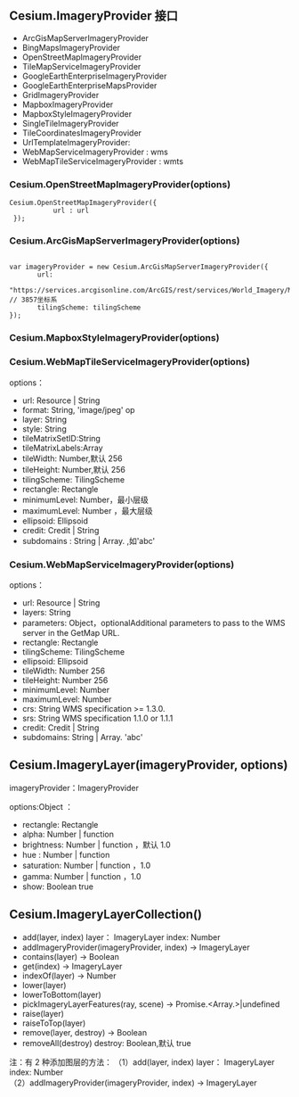 ## Cesium.ImageryProvider 接口

- ArcGisMapServerImageryProvider
- BingMapsImageryProvider
- OpenStreetMapImageryProvider
- TileMapServiceImageryProvider
- GoogleEarthEnterpriseImageryProvider
- GoogleEarthEnterpriseMapsProvider
- GridImageryProvider
- MapboxImageryProvider
- MapboxStyleImageryProvider
- SingleTileImageryProvider
- TileCoordinatesImageryProvider
- UrlTemplateImageryProvider:
- WebMapServiceImageryProvider : wms
- WebMapTileServiceImageryProvider : wmts

### Cesium.OpenStreetMapImageryProvider(options)

```
Cesium.OpenStreetMapImageryProvider({
           url : url
 });
```

### Cesium.ArcGisMapServerImageryProvider(options)

```

var imageryProvider = new Cesium.ArcGisMapServerImageryProvider({
       url:
         "https://services.arcgisonline.com/ArcGIS/rest/services/World_Imagery/MapServer", // 3857坐标系
       tilingScheme: tilingScheme
});

```

### Cesium.MapboxStyleImageryProvider(options)

### Cesium.WebMapTileServiceImageryProvider(options)

options：

- url: Resource | String
- format: String, 'image/jpeg' op
- layer: String
- style: String
- tileMatrixSetID:String
- tileMatrixLabels:Array
- tileWidth: Number,默认 256
- tileHeight: Number,默认 256
- tilingScheme: TilingScheme
- rectangle: Rectangle
- minimumLevel: Number，最小层级
- maximumLevel: Number ，最大层级
- ellipsoid: Ellipsoid
- credit: Credit | String
- subdomains : String | Array.<String> ,如'abc'

### Cesium.WebMapServiceImageryProvider(options)

options：

- url: Resource | String
- layers: String
- parameters: Object，optionalAdditional parameters to pass to the WMS server in the GetMap URL.
- rectangle: Rectangle
- tilingScheme: TilingScheme
- ellipsoid: Ellipsoid
- tileWidth: Number 256
- tileHeight: Number 256
- minimumLevel: Number
- maximumLevel: Number
- crs: String WMS specification >= 1.3.0.
- srs: String WMS specification 1.1.0 or 1.1.1
- credit: Credit | String
- subdomains: String | Array.<String> 'abc'

## Cesium.ImageryLayer(imageryProvider, options)

imageryProvider：ImageryProvider

options:Object ：

- rectangle: Rectangle
- alpha: Number | function
- brightness: Number | function ，默认 1.0
- hue : Number | function
- saturation: Number | function ，1.0
- gamma: Number | function ，1.0
- show: Boolean true

## Cesium.ImageryLayerCollection()

- add(layer, index) layer： ImageryLayer index: Number
- addImageryProvider(imageryProvider, index) → ImageryLayer
- contains(layer) → Boolean
- get(index) → ImageryLayer
- indexOf(layer) → Number
- lower(layer)
- lowerToBottom(layer)
- pickImageryLayerFeatures(ray, scene) → Promise.<Array.<ImageryLayerFeatureInfo>>|undefined
- raise(layer)
- raiseToTop(layer)
- remove(layer, destroy) → Boolean
- removeAll(destroy) destroy: Boolean,默认 true

注：有 2 种添加图层的方法：
（1）add(layer, index) layer： ImageryLayer index: Number  
（2）addImageryProvider(imageryProvider, index) → ImageryLayer
